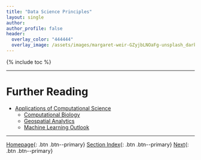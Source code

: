 ```yaml
---
title: "Data Science Principles"
layout: single
author:
author_profile: false
header:
  overlay_color: "444444"
  overlay_image: /assets/images/margaret-weir-GZyjbLNOaFg-unsplash_dark.jpg
---
```


{% include toc %}









___
# Further Reading
* [Applications of Computational Science](02-computational-science-applications)
  * [Computational Biology](02A-computational-biology)
  * [Geospatial Analytics](02B-geospatial-analytics)
  * [Machine Learning Outlook](02C-machine-learning)

___

[Homepage](../index.md){: .btn  .btn--primary}
[Section Index](00-IntroToDataScience-LandingPage){: .btn  .btn--primary}
[Next](02-computational-science-applications){: .btn  .btn--primary}
